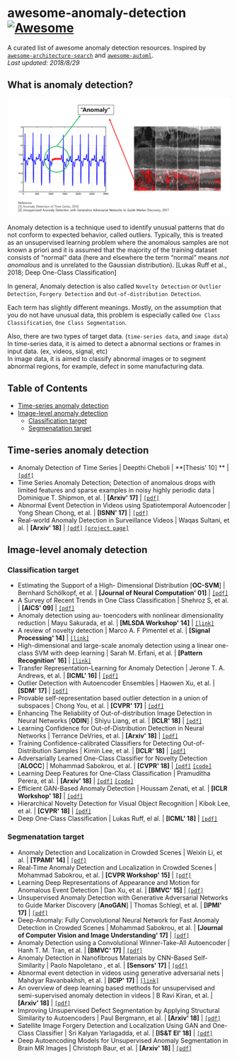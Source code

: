 # awesome-anomaly-detection[![Awesome](https://awesome.re/badge.svg)](https://awesome.re)
A curated list of awesome anomaly detection resources. Inspired by [`awesome-architecture-search`](https://github.com/sdukshis/awesome-ml) and [`awesome-automl`](https://github.com/hibayesian/awesome-automl-papers).  
*Last updated: 2018/8/29*

## What is anomaly detection?

<p align="center">
  <img width="600" src="/assets/anomaly_detection_example1.PNG" "Example of anomaly detection.">
</p>

Anomaly detection is a technique used to identify unusual patterns that do not conform to expected behavior, called outliers. Typically, this is treated as an unsupervised learning problem where the anomalous samples are not known a priori and it is assumed that the majority of the training dataset consists of “normal” data (here and elsewhere the term “normal” means *not anomalous* and is unrelated to the Gaussian distribution). [Lukas Ruff et al., 2018; Deep One-Class Classification]

In general, Anomaly detection is also called `Novelty Detection` or `Outlier Detection`, `Forgery Detection` and `Out-of-distribution Detection`.   

Each term has slightly different meanings. Mostly, on the assumption that you do not have unusual data, this problem is especially called `One Class Classification`, `One Class Segmentation`.  

Also, there are two types of target data. (`time-series data`, and `image data`)  
In time-series data, it is aimed to detect a abnormal sections or frames in input data. (ex, videos, signal, etc)  
In image data, it is aimed to classify abnormal images or to segment abnormal regions, for example, defect in some manufacturing data.  



## Table of Contents
- [Time-series anomaly detection](#time-series-anomaly-detection)
- [Image-level anomaly detection](#image-level-anomaly-detection)
  - [Classification target](#classification-target)
  - [Segmenatation target](#segmenatation-target)

## Time-series anomaly detection
- Anomaly Detection of Time Series | Deepthi Cheboli | **[Thesis' 10] ** |[`[pdf]`](https://conservancy.umn.edu/bitstream/handle/11299/92985/Cheboli_Deepthi_May2010.pdf?sequence=1)
- Time Series Anomaly Detection; Detection of anomalous drops with limited features and sparse examples in noisy highly periodic data | Dominique T. Shipmon, et al. | **[Arxiv' 17]** |   [`[pdf]`](https://arxiv.org/ftp/arxiv/papers/1708/1708.03665.pdf)
- Abnormal Event Detection in Videos using Spatiotemporal Autoencoder | Yong Shean Chong, et al. | **[ISNN' 17]** | [`[pdf]`](https://arxiv.org/pdf/1701.01546.pdf)
- Real-world Anomaly Detection in Surveillance Videos | Waqas Sultani, et al. | **[Arxiv' 18]** | [`[pdf]`](http://crcv.ucf.edu/cchen/anomaly_detection.pdf) [`[project page]`](http://crcv.ucf.edu/cchen/)

## Image-level anomaly detection

### Classification target
- Estimating the Support of a High- Dimensional Distribution [**OC-SVM**] | Bernhard Schölkopf, et al. | **[Journal of Neural Computation' 01]** | [`[pdf]`](http://users.cecs.anu.edu.au/~williams/papers/P132.pdf)
- A Survey of Recent Trends in One Class Classification | Shehroz S, et al. | **[AICS' 09]** |  [`[pdf]`](https://aran.library.nuigalway.ie/xmlui/bitstream/handle/10379/1472/camera_ready_occ_lnai.pdf?sequence=1)
- Anomaly detection using au- toencoders with nonlinear dimensionality reduction | Mayu Sakurada, et al. | **[MLSDA Workshop' 14]** | [`[link]`](https://dl.acm.org/citation.cfm?id=2689747)
- A review of novelty detection | Marco A. F Pimentel et al. | **[Signal Processing' 14]** |  [`[link]`](https://www.sciencedirect.com/science/article/pii/S016516841300515X)
- High-dimensional and large-scale anomaly detection using a linear one-class SVM with deep learning | Sarah M. Erfani, et al. | **[Pattern Recognition' 16]** | [`[link]`](https://dl.acm.org/citation.cfm?id=2952200)
- Transfer Representation-Learning for Anomaly Detection | Jerone T. A. Andrews, et al. | **[ICML' 16]** | [`[pdf]`](https://pdfs.semanticscholar.org/c533/52a4239568cc915ad968aff51c49924a3072.pdf)
- Outlier Detection with Autoencoder Ensembles | Haowen Xu, et al. | **[SDM' 17]** | [`[pdf]`](https://arxiv.org/pdf/1802.03903.pdf)
- Provable self-representation based outlier detection in a union of subspaces | Chong You, et al. | **[CVPR' 17]** | [`[pdf]`](https://arxiv.org/pdf/1704.03925.pdf)
- Enhancing The Reliability of Out-of-distribution Image Detection in Neural Networks [**ODIN**] | Shiyu Liang, et al. | **[ICLR' 18]** | [`[pdf]`](https://arxiv.org/pdf/1706.02690.pdf)
- Learning Confidence for Out-of-Distribution Detection in Neural Networks | Terrance DeVries, et al. | **[Arxiv' 18]** |  [`[pdf]`](https://arxiv.org/pdf/1802.04865.pdf)
- Training Confidence-calibrated Classifiers for Detecting Out-of-Distribution Samples | Kimin Lee, et al. | **[ICLR' 18]** |  [`[pdf]`](https://arxiv.org/pdf/1711.09325.pdf)
- Adversarially Learned One-Class Classifier for Novelty Detection [**ALOCC**] | Mohammad Sabokrou, et al. | **[CVPR' 18]** |  [`[pdf]`](https://arxiv.org/pdf/1802.09088.pdf) [`[code]`](https://github.com/khalooei/ALOCC-CVPR2018)
- Learning Deep Features for One-Class Classification | Pramuditha Perera, et al. | **[Arxiv' 18]** |   [`[pdf]`](https://arxiv.org/pdf/1801.05365.pdf) [`[code]`](https://github.com/PramuPerera/DeepOneClass)
- Efficient GAN-Based Anomaly Detection | Houssam Zenati, et al. | **[ICLR Workshop' 18]** |  [`[pdf]`](https://arxiv.org/pdf/1802.06222.pdf)
- Hierarchical Novelty Detection for Visual Object Recognition | Kibok Lee, et al. | **[CVPR' 18]** | [`[pdf]`](https://arxiv.org/pdf/1804.00722.pdf)
- Deep One-Class Classification | Lukas Ruff, el al. | **[ICML' 18]** | [`[pdf]`](http://data.bit.uni-bonn.de/publications/ICML2018.pdf)

### Segmenatation target
- Anomaly Detection and Localization in Crowded Scenes | Weixin Li, et al. | **[TPAMI' 14]** | [`[pdf]`](http://www.svcl.ucsd.edu/publications/journal/2013/pami.anomaly/pami_anomaly.pdf)
- Real-Time Anomaly Detection and Localization in Crowded Scenes | Mohammad Sabokrou, et al. | **[CVPR Workshop' 15]** | [`[pdf]`](https://arxiv.org/pdf/1511.06936.pdf)
- Learning Deep Representations of Appearance and Motion for Anomalous Event Detection | Dan Xu, et al. | **[BMVC' 15]** | [`[pdf]`](https://arxiv.org/pdf/1510.01553.pdf)
- Unsupervised Anomaly Detection with Generative Adversarial Networks to Guide Marker Discovery  [**AnoGAN**] | Thomas Schlegl, et al. | **[IPMI' 17]** | [`[pdf]`](https://arxiv.org/pdf/1703.05921.pdf) 
- Deep-Anomaly: Fully Convolutional Neural Network for Fast Anomaly Detection in Crowded Scenes | Mohammad Sabokrou, et al. | **[Journal of Computer Vision and Image Understanding' 17]** | [`[pdf]`](https://arxiv.org/pdf/1609.00866.pdf)
- Anomaly Detection using a Convolutional Winner-Take-All Autoencoder | Hanh T. M. Tran, et al. | **[BMVC' 17]** |  [`[pdf]`](http://eprints.whiterose.ac.uk/121891/1/BMVC2017.pdf)
- Anomaly Detection in Nanofibrous Materials by CNN-Based Self-Similarity | Paolo Napoletano , et al. | **[Sensors' 17]** | [`[pdf]`](http://www.mdpi.com/1424-8220/18/1/209/pdf)
- Abnormal event detection in videos using generative adversarial nets | Mahdyar Ravanbakhsh, et al. |  **[ICIP' 17]** | [`[link]`](https://ieeexplore.ieee.org/document/8296547/)
- An overview of deep learning based methods for unsupervised and semi-supervised anomaly detection in videos |  B Ravi Kiran, et al. | **[Arxiv' 18]** |  [`[pdf]`](https://arxiv.org/pdf/1801.03149.pdf)
- Improving Unsupervised Defect Segmentation by Applying Structural Similarity to Autoencoders | Paul Bergmann, et al. | **[Arxiv' 18]** | [`[pdf]`](https://arxiv.org/pdf/1807.02011.pdf)
- Satellite Image Forgery Detection and Localization Using GAN and One-Class Classifier | Sri Kalyan Yarlagadda, et al. | **[IS&T EI' 18]** | [`[pdf]`](https://arxiv.org/pdf/1802.04881.pdf)
- Deep Autoencoding Models for Unsupervised Anomaly Segmentation in Brain MR Images | Christoph Baur, et al. | **[Arxiv' 18]** | [`[pdf]`](https://arxiv.org/pdf/1804.04488.pdf)
